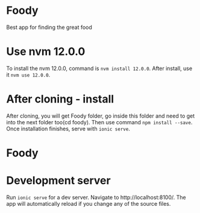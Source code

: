 # Foody
Best app for finding the great food 



# Use nvm 12.0.0
To install the nvm 12.0.0, command is `nvm install 12.0.0`. After install, use it `nvm use 12.0.0`.



# After cloning - install 
After cloning, you will get Foody folder, go inside this folder and need to get into the next folder too(cd foody). Then use command `npm install --save`. Once installation finishes, serve with `ionic serve`.



# Foody


# Development server

Run `ionic serve` for a dev server. Navigate to http://localhost:8100/. The app will automatically reload if you change any of the source files.
